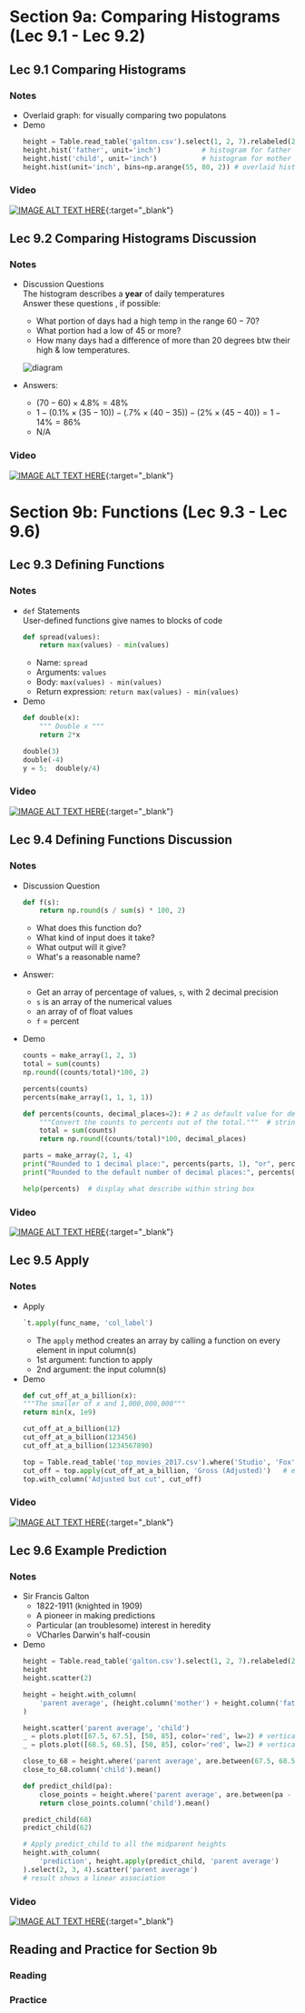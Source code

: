 # Section 9a: Comparing Histograms (Lec 9.1 - Lec 9.2)

## Lec 9.1 Comparing Histograms

### Notes

+ Overlaid graph: for visually comparing two populatons
+ Demo
    ```python
    height = Table.read_table('galton.csv').select(1, 2, 7).relabeled(2, 'child')
    height.hist('father', unit='inch')          # histogram for father
    height.hist('child', unit='inch')           # histogram for mother
    height.hist(unit='inch', bins=np.arange(55, 80, 2)) # overlaid histograms for 3 cols
    ```

### Video

[![IMAGE ALT TEXT HERE](https://img.youtube.com/vi/YOUTUBE_VIDEO_ID_HERE/0.jpg)](https://youtu.be/0ImGO0BG630){:target="_blank"}


## Lec 9.2 Comparing Histograms Discussion

### Notes

+ Discussion Questions  
    The histogram describes a __year__ of daily temperatures  
    Answer these questions , if possible:
    + What portion of days had a high temp in the range $60-70$?
    + What portion had a low of 45 or more?
    + How many days had a difference of more than 20 degrees btw their high & low temperatures.

    ![diagram](./Diagrams/sec09-sec09-temp.png)

+ Answers:
    + $(70 - 60) \times 4.8\% = 48\%$
    + $1 - (0.1\% \times (35 - 10)) - (.7\% \times (40-35)) - (2\% \times (45 - 40)) = 1 - 14\% = 86\%$
    + N/A

### Video

[![IMAGE ALT TEXT HERE](https://img.youtube.com/vi/YOUTUBE_VIDEO_ID_HERE/0.jpg)](https://youtu.be/Ag2929CN3MA){:target="_blank"}


# Section 9b: Functions (Lec 9.3 - Lec 9.6)

## Lec 9.3 Defining Functions

### Notes

+ `def` Statements  
    User-defined functions give names to blocks of code
    ```python
    def spread(values):
        return max(values) - min(values)
    ```
    + Name: `spread`
    + Arguments: `values`
    + Body: `max(values) - min(values)`
    + Return expression: `return max(values) - min(values)`
+ Demo
    ```python
    def double(x):
        """ Double x """
        return 2*x

    double(3)
    double(-4)
    y = 5;  double(y/4)
    ```

### Video

[![IMAGE ALT TEXT HERE](https://img.youtube.com/vi/YOUTUBE_VIDEO_ID_HERE/0.jpg)](https://youtu.be/DEEsmyz3oRo){:target="_blank"}


## Lec 9.4 Defining Functions Discussion

### Notes

+ Discussion Question
    ```python
    def f(s):
        return np.round(s / sum(s) * 100, 2)
    ```
    + What does this function do?
    + What kind of input does it take?
    + What output will it give?
    + What's a reasonable name?

+ Answer:
    + Get an array of percentage of values, `s`, with 2 decimal precision
    + `s` is an array of the numerical values
    + an array of of float values
    + `f` = percent

+ Demo
    ```python
    counts = make_array(1, 2, 3)
    total = sum(counts)
    np.round((counts/total)*100, 2)

    percents(counts)
    percents(make_array(1, 1, 1, 1))

    def percents(counts, decimal_places=2): # 2 as default value for decimal_places
        """Convert the counts to percents out of the total."""  # string box
        total = sum(counts)
        return np.round((counts/total)*100, decimal_places)

    parts = make_array(2, 1, 4)
    print("Rounded to 1 decimal place:", percents(parts, 1), "or", percents(parts, decimal_places=1))
    print("Rounded to the default number of decimal places:", percents(parts))

    help(percents)  # display what describe within string box
    ```

### Video

[![IMAGE ALT TEXT HERE](https://img.youtube.com/vi/YOUTUBE_VIDEO_ID_HERE/0.jpg)](https://youtu.be/4dat6zBtddM){:target="_blank"}


## Lec 9.5 Apply

### Notes

+ Apply
    ```python
    `t.apply(func_name, 'col_label')
    ```
    + The `apply` method creates an array by calling a function on every element in input column(s)
    + 1st argument: function to apply
    + 2nd argument: the input column(s)
+ Demo
    ```python
    def cut_off_at_a_billion(x):
    """The smaller of x and 1,000,000,000"""
    return min(x, 1e9)

    cut_off_at_a_billion(12)
    cut_off_at_a_billion(123456)
    cut_off_at_a_billion(1234567890)

    top = Table.read_table('top_movies_2017.csv').where('Studio', 'Fox')
    cut_off = top.apply(cut_off_at_a_billion, 'Gross (Adjusted)')   # example fpr apply
    top.with_column('Adjusted but cut', cut_off)
    ```

### Video

[![IMAGE ALT TEXT HERE](https://img.youtube.com/vi/YOUTUBE_VIDEO_ID_HERE/0.jpg)](https://youtu.be/A9lKV2QBTXs){:target="_blank"}


## Lec 9.6 Example Prediction

### Notes

+ Sir Francis Galton
    + 1822-1911 (knighted in 1909)
    + A pioneer in making predictions
    + Particular (an troublesome) interest in heredity
    + VCharles Darwin's half-cousin
+ Demo
    ```python
    height = Table.read_table('galton.csv').select(1, 2, 7).relabeled(2, 'child')
    height
    height.scatter(2)

    height = height.with_column(
        'parent average', (height.column('mother') + height.column('father')) / 2
    )

    height.scatter('parent average', 'child')
    _ = plots.plot([67.5, 67.5], [50, 85], color='red', lw=2) # vertical line
    _ = plots.plot([68.5, 68.5], [50, 85], color='red', lw=2) # vertical line

    close_to_68 = height.where('parent average', are.between(67.5, 68.5))
    close_to_68.column('child').mean()

    def predict_child(pa):
        close_points = height.where('parent average', are.between(pa - 0.5, pa + 0.5))
        return close_points.column('child').mean()

    predict_child(68)
    predict_child(62)

    # Apply predict_child to all the midparent heights
    height.with_column(
        'prediction', height.apply(predict_child, 'parent average')
    ).select(2, 3, 4).scatter('parent average')
    # result shows a linear association
    ```


### Video

[![IMAGE ALT TEXT HERE](https://img.youtube.com/vi/YOUTUBE_VIDEO_ID_HERE/0.jpg)](https://youtu.be/eLtLrb_Mfnk){:target="_blank"}


## Reading and Practice for Section 9b

### Reading

### Practice



